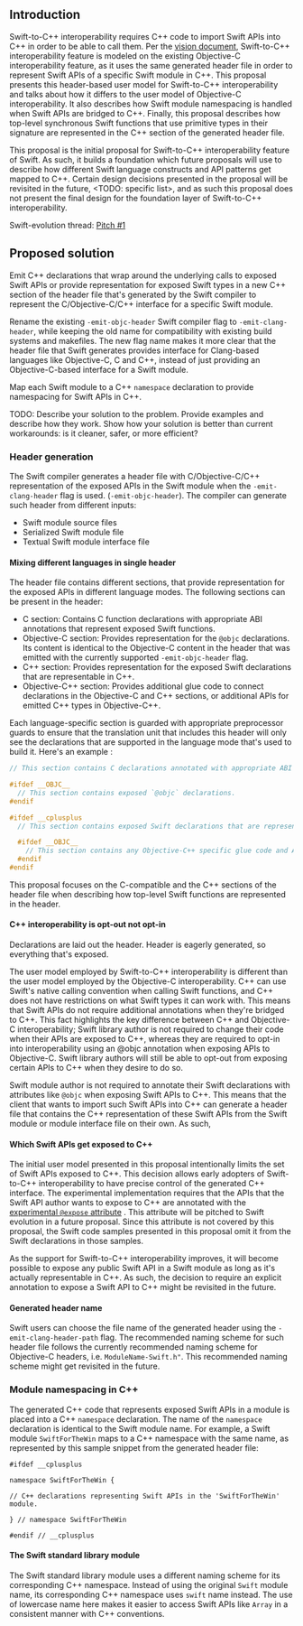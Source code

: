 ## Introduction

Swift-to-C++ interoperability requires C++ code to import Swift APIs into C++ in order
to be able to call them. Per the [vision document](TODO), Swift-to-C++ interoperability feature is modeled
on the existing Objective-C interoperability feature, as it uses the same generated header file in order to represent Swift APIs of a specific Swift module in C++. This proposal presents this header-based user model for Swift-to-C++ interoperability and talks about how it differs to the user model of Objective-C interoperability. It also describes how Swift module namespacing is handled when Swift APIs are bridged to C++. Finally, this proposal describes how top-level synchronous Swift functions that use primitive types in their signature are represented in the C++ section of the generated header file.

This proposal is the initial proposal for Swift-to-C++ interoperability feature of Swift. As such, it builds a foundation which future proposals will use to describe how different Swift language constructs and API patterns get mapped to C++. Certain design decisions presented in the proposal will be revisited in the future, <TODO: specific list>, and as such this proposal does not present the final design for the foundation layer of Swift-to-C++ interoperability.

Swift-evolution thread: [Pitch #1](TODO)

## Proposed solution

Emit C++ declarations that wrap around the underlying calls to exposed Swift APIs or provide
representation for exposed Swift types in a new C++ section of the header file that's generated by the Swift compiler to
represent the C/Objective-C/C++ interface for a specific Swift module.

Rename the existing `-emit-objc-header` Swift compiler flag to `-emit-clang-header`, while keeping the old name for compatibility with existing build systems and makefiles. The new flag name makes it more clear
that the header file that Swift generates provides interface for Clang-based languages like Objective-C, C and C++, instead of just providing an Objective-C-based interface for a Swift module.

Map each Swift module to a C++ `namespace` declaration to provide namespacing for Swift APIs in C++.

TODO: Describe your solution to the problem. Provide examples and describe how they work. Show how your solution is better than current workarounds: is it cleaner, safer, or more efficient?


### Header generation

The Swift compiler generates a header file with C/Objective-C/C++ representation of
the exposed APIs in the Swift module when the `-emit-clang-header` flag is used. (`-emit-objc-header`).
The compiler can generate such header from different inputs:
- Swift module source files
- Serialized Swift module file
- Textual Swift module interface file

#### Mixing different languages in single header

The header file contains different sections, that provide representation for the exposed
APIs in different language modes. The following sections can be present in the header:
- C section: Contains C function declarations with appropriate ABI annotations that represent exposed Swift functions.
- Objective-C section: Provides representation for the `@objc` declarations. Its content is identical to the Objective-C content in the header that was emitted with the currently supported `-emit-objc-header` flag.
- C++ section: Provides representation for the exposed Swift declarations that are representable in C++.
- Objective-C++ section: Provides additional glue code to connect declarations in the Objective-C and C++ sections, or additional APIs for emitted C++ types in Objective-C++.
 
Each language-specific section is guarded with appropriate preprocessor guards to ensure
that the translation unit that includes this header will only see the declarations that are
supported in the language mode that's used to build it. Here's an example <TODO>:

```c++
// This section contains C declarations annotated with appropriate ABI attributes for Swift functions.

#ifdef __OBJC__
  // This section contains exposed `@objc` declarations.
#endif

#ifdef __cplusplus
  // This section contains exposed Swift declarations that are representable in C++.

  #ifdef __OBJC__
    // This section contains any Objective-C++ specific glue code and API enhancements.
  #endif
#endif
```

This proposal focuses on the C-compatible and the C++ sections of the header file
when describing how top-level Swift functions are represented in the header.

#### C++ interoperability is opt-out not opt-in

Declarations are laid out the header. Header is eagerly generated, so everything that's exposed.

The user model employed by Swift-to-C++ interoperability is different than the user model employed by the Objective-C interoperability. C++ can use Swift's native calling convention when calling Swift functions, and C++ does not have restrictions on what Swift types it can work with. This means that Swift APIs do not require additional annotations when they're bridged to C++. This fact highlights the key difference between C++ and Objective-C interoperability; Swift library author is not required to change their code when their APIs are exposed to C++, whereas they are required to opt-in into interoperability using an @objc annotation when exposing APIs to Objective-C. Swift library authors will still be able to opt-out from exposing certain APIs to C++ when they desire to do so.

Swift module author is not required to annotate their Swift declarations with attributes
like `@objc` when exposing Swift APIs to C++. This means that the client that
wants to import such Swift APIs into C++ can generate a header file that contains the
C++ representation of these Swift APIs from the Swift module or module interface file on their own.
As such,

#### Which Swift APIs get exposed to C++

The initial user model presented in this proposal intentionally limits the set of Swift APIs
exposed to C++. This decision allows early adopters of Swift-to-C++ interoperability
to have precise control of the generated C++ interface. The experimental implementation
requires that the APIs that the Swift API author wants to expose to C++ are annotated with the [experimental `@expose` attribute](https://forums.swift.org/t/formalizing-cdecl/40677/50) <TODO is this good>.
This attribute will be pitched to Swift evolution in a future proposal. Since this attribute
is not covered by this proposal, the Swift code samples presented in this proposal omit it from
the Swift declarations in those samples.

As the support for Swift-to-C++ interoperability improves, it will become possible
to expose any public Swift API in a Swift module as long as it's actually
representable in C++. As such, the decision to require an explicit annotation
to expose a Swift API to C++ might be revisited in the future.

#### Generated header name

Swift users can choose the file name of the generated
header using the `-emit-clang-header-path` flag. The recommended naming
scheme for such header file follows the currently recommended naming scheme
for Objective-C headers, i.e. `ModuleName-Swift.h"`. This recommended naming
scheme might get revisited in the future.

### Module namespacing in C++

The generated C++ code that represents exposed Swift APIs in a module is placed
into a C++ `namespace` declaration. The name of the `namespace` declaration is
identical to the Swift module name. For example, a Swift module `SwiftForTheWin`
maps to a C++ namespace with the same name, as represented by this sample snippet
from the generated header file:

```
#ifdef __cplusplus

namespace SwiftForTheWin {

// C++ declarations representing Swift APIs in the 'SwiftForTheWin' module.

} // namespace SwiftForTheWin

#endif // __cplusplus
```

#### The Swift standard library module

The Swift standard library module uses a different naming scheme for its corresponding C++
namespace. Instead of using the original `Swift` module name, its corresponding C++
namespace uses `swift` name instead. The use of lowercase name here makes it
easier to access Swift APIs like `Array` in a consistent manner with C++ conventions.
